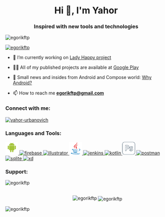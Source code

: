 <h1 align="center">Hi 👋, I'm Yahor</h1>
<h3 align="center">Inspired with new tools and technologies</h3>

<p align="left"> <img src="https://komarev.com/ghpvc/?username=egorikftp&label=Profile%20views&color=0e75b6&style=flat" alt="egorikftp" /> </p>

<p align="left"> <a href="https://github.com/ryo-ma/github-profile-trophy"><img src="https://github-profile-trophy.vercel.app/?username=egorikftp" alt="egorikftp" /></a> </p>

- 🔭 I’m currently working on [Lady Happy project](https://github.com/egorikftp/Lady-happy-Android)

- 👨‍💻 All of my published projects are available at [Google Play](https://play.google.com/store/apps/dev?id=5954173160645994724)

- 📝 Small news and insides from Android and Compose world: [Why Android?](https://t.me/whydroid)
- 📫 How to reach me **egorikftp@gmail.com**

<h3 align="left">Connect with me:</h3>
<p align="left">
<a href="https://linkedin.com/in/yahor-urbanovich" target="blank"><img align="center" src="https://cdn.jsdelivr.net/npm/simple-icons@3.0.1/icons/linkedin.svg" alt="yahor-urbanovich" height="30" width="40" /></a>
</p>

<h3 align="left">Languages and Tools:</h3>
<p align="left"> <a href="https://developer.android.com" target="_blank"> <img src="https://raw.githubusercontent.com/devicons/devicon/master/icons/android/android-original-wordmark.svg" alt="android" width="40" height="40"/> </a> <a href="https://firebase.google.com/" target="_blank"> <img src="https://www.vectorlogo.zone/logos/firebase/firebase-icon.svg" alt="firebase" width="40" height="40"/> </a> <a href="https://www.adobe.com/in/products/illustrator.html" target="_blank"> <img src="https://www.vectorlogo.zone/logos/adobe_illustrator/adobe_illustrator-icon.svg" alt="illustrator" width="40" height="40"/> </a> <a href="https://www.java.com" target="_blank"> <img src="https://raw.githubusercontent.com/devicons/devicon/master/icons/java/java-original.svg" alt="java" width="40" height="40"/> </a> <a href="https://www.jenkins.io" target="_blank"> <img src="https://www.vectorlogo.zone/logos/jenkins/jenkins-icon.svg" alt="jenkins" width="40" height="40"/> </a> <a href="https://kotlinlang.org" target="_blank"> <img src="https://www.vectorlogo.zone/logos/kotlinlang/kotlinlang-icon.svg" alt="kotlin" width="40" height="40"/> </a> <a href="https://www.photoshop.com/en" target="_blank"> <img src="https://raw.githubusercontent.com/devicons/devicon/master/icons/photoshop/photoshop-line.svg" alt="photoshop" width="40" height="40"/> </a> <a href="https://postman.com" target="_blank"> <img src="https://www.vectorlogo.zone/logos/getpostman/getpostman-icon.svg" alt="postman" width="40" height="40"/> </a> <a href="https://www.sqlite.org/" target="_blank"> <img src="https://www.vectorlogo.zone/logos/sqlite/sqlite-icon.svg" alt="sqlite" width="40" height="40"/> </a> <a href="https://www.adobe.com/products/xd.html" target="_blank"> <img src="https://cdn.worldvectorlogo.com/logos/adobe-xd.svg" alt="xd" width="40" height="40"/> </a> </p>

<h3 align="left">Support:</h3>
<p><a href="https://www.buymeacoffee.com/egorikftp"> <img align="left" src="https://cdn.buymeacoffee.com/buttons/v2/default-yellow.png" height="50" width="210" alt="egorikftp" /></a></p><br><br>

<p><img align="left" src="https://github-readme-stats.vercel.app/api/top-langs?username=egorikftp&show_icons=true&locale=en&layout=compact" alt="egorikftp" /></p>

<p>&nbsp;<img align="center" src="https://github-readme-stats.vercel.app/api?username=egorikftp&show_icons=true&locale=en" alt="egorikftp" /></p>

<p><img align="center" src="https://github-readme-streak-stats.herokuapp.com/?user=egorikftp&" alt="egorikftp" /></p>
